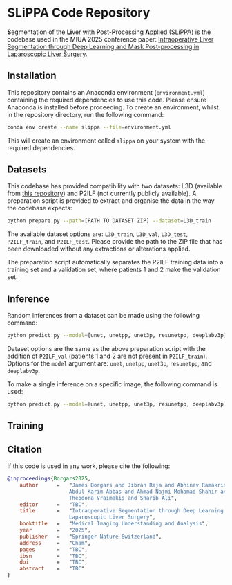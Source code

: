 # SLiPPA Code Repository

**S**egmentation of the **Li**ver with **P**ost-**P**rocessing **A**pplied (SLiPPA) is the codebase used in the MIUA 2025 conference paper: [Intraoperative Liver Segmentation through Deep Learning and Mask Post-processing in Laparoscopic Liver Surgery](https://google.co.uk).

## Installation
This repository contains an Anaconda environment (`environment.yml`) containing the required dependencies to use this code. Please ensure Anaconda is installed before proceeding. To create an environment, whilst in the repository directory, run the following command:
```bash
conda env create --name slippa --file=environment.yml
```
This will create an environment called `slippa` on your system with the required dependencies.

## Datasets
This codebase has provided compatibility with two datasets: L3D (available from [this repository]()) and P2ILF (not currently publicly available). A preparation script is provided to extract and organise the data in the way the codebase expects:
```bash
python prepare.py --path=[PATH TO DATASET ZIP] --dataset=L3D_train
```
The available dataset options are: `L3D_train`, `L3D_val`, `L3D_test`, `P2ILF_train`, and `P2ILF_test`. Please provide the path to the ZIP file that has been downloaded without any extractions or alterations applied.

The preparation script automatically separates the P2ILF training data into a training set and a validation set, where patients 1 and 2 make the validation set.

## Inference
Random inferences from a dataset can be made using the following command:
```bash
python predict.py --model=[unet, unetpp, unet3p, resunetpp, deeplabv3p] --weights=[PATH TO PTH CHECKPOINT] --dataset=[L3D_train, L3D_val, L3D_test, P2ILF_train, P2ILF_test]
```
Dataset options are the same as the above preparation script with the addition of `P2ILF_val` (patients 1 and 2 are not present in `P2ILF_train`). Options for the `model` argument are: `unet`, `unetpp`, `unet3p`, `resunetpp`, and `deeplabv3p`.

To make a single inference on a specific image, the following command is used:
```bash
python predict.py --model=[unet, unetpp, unet3p, resunetpp, deeplabv3p] --weights=[PATH TO PTH CHECKPOINT] --image=[PATH TO IMAGE]
```
## Training

## Citation
If this code is used in any work, please cite the following:
```bibtex
@inproceedings{Borgars2025,
    author      =   "James Borgars and Jibran Raja and Abhinav Ramakrishnan and
                    Abdul Karim Abbas and Ahmad Najmi Mohamad Shahir and Aodhan Gallagher and
                    Theodora Vraimakis and Sharib Ali",
    editor      =   "TBC",
    title       =   "Intraoperative Segmentation through Deep Learning and Mask Post-processing in
                    Laparoscopic Liver Surgery",
    booktitle   =   "Medical Imaging Understanding and Analysis",
    year        =   "2025",
    publisher   =   "Springer Nature Switzerland",
    address     =   "Cham",
    pages       =   "TBC",
    ibsn        =   "TBC",
    doi         =   "TBC",
    abstract    =   "TBC"
}
```

